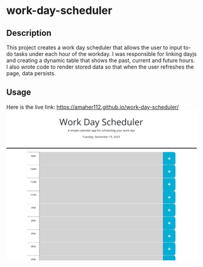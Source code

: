 # work-day-scheduler

## Description
This project creates a work day scheduler that allows the user to input to-do tasks under each hour of the workday. I was responsible for linking dayjs and creating a dynamic table that shows the past, current and future hours. I also wrote code to render stored data so that when the user refreshes the page, data persists.

## Usage
Here is the live link: https://amaher112.github.io/work-day-scheduler/
![Screenshot of scheduler](./Assets/Screenshot.png)
